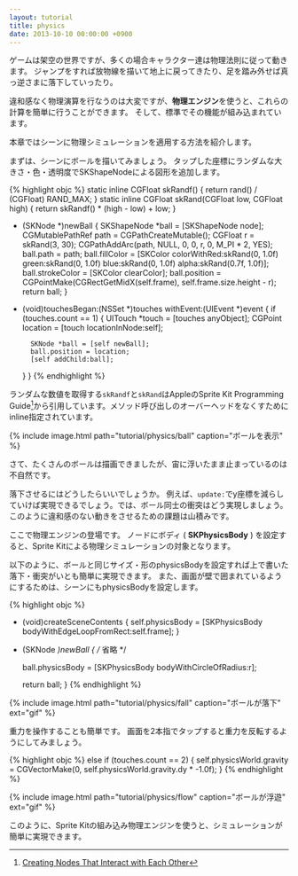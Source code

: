 ```yaml
---
layout: tutorial
title: physics
date: 2013-10-10 00:00:00 +0900
---
```


ゲームは架空の世界ですが、多くの場合キャラクター達は物理法則に従って動きます。
ジャンプをすれば放物線を描いて地上に戻ってきたり、足を踏み外せば真っ逆さまに落下していったり。

違和感なく物理演算を行なうのは大変ですが、**物理エンジン**を使うと、これらの計算を簡単に行うことができます。
そして、標準でその機能が組み込まれています。

本章ではシーンに物理シミュレーションを適用する方法を紹介します。

まずは、シーンにボールを描いてみましょう。
タップした座標にランダムな大きさ・色・透明度でSKShapeNodeによる図形を追加します。

{% highlight objc %}
static inline CGFloat skRandf() {
    return rand() / (CGFloat) RAND_MAX;
}
static inline CGFloat skRand(CGFloat low, CGFloat high) {
    return skRandf() * (high - low) + low;
}

- (SKNode *)newBall {
    SKShapeNode *ball = [SKShapeNode node];
    CGMutablePathRef path = CGPathCreateMutable();
    CGFloat r = skRand(3, 30);
    CGPathAddArc(path, NULL, 0, 0, r, 0, M_PI * 2, YES);
    ball.path = path;
    ball.fillColor = [SKColor colorWithRed:skRand(0, 1.0f) green:skRand(0, 1.0f) blue:skRand(0, 1.0f) alpha:skRand(0.7f, 1.0f)];
    ball.strokeColor = [SKColor clearColor];
    ball.position = CGPointMake(CGRectGetMidX(self.frame), self.frame.size.height - r);
    return ball;
}

- (void)touchesBegan:(NSSet *)touches withEvent:(UIEvent *)event {
    if (touches.count == 1) {
        UITouch *touch = [touches anyObject];
        CGPoint location = [touch locationInNode:self];
        
        SKNode *ball = [self newBall];
        ball.position = location;
        [self addChild:ball];
    }
}
{% endhighlight %}

ランダムな数値を取得する`skRandf`と`skRand`はAppleのSprite Kit Programming Guide[^1]から引用しています。メソッド呼び出しのオーバーヘッドをなくすためにinline指定されています。

{% include image.html path="tutorial/physics/ball" caption="ボールを表示" %}

さて、たくさんのボールは描画できましたが、宙に浮いたまま止まっているのは不自然です。

落下させるにはどうしたらいいでしょうか。
例えば、`update:`でy座標を減らしていけば実現できるでしょう。では、ボール同士の衝突はどう実現しましょう。このように違和感のない動きをさせるための課題は山積みです。

ここで物理エンジンの登場です。
ノードにボディ ( **SKPhysicsBody** ) を設定すると、Sprite Kitによる物理シミュレーションの対象となります。

以下のように、ボールと同じサイズ・形のphysicsBodyを設定すれば上で書いた落下・衝突がいとも簡単に実現できます。
また、画面が壁で囲まれているようにするためは、シーンにもphysicsBodyを設定します。

{% highlight objc %}
- (void)createSceneContents {
    self.physicsBody = [SKPhysicsBody bodyWithEdgeLoopFromRect:self.frame];
}

- (SKNode *)newBall {
    /* 省略 */
    
    ball.physicsBody = [SKPhysicsBody bodyWithCircleOfRadius:r];
    
    return ball;
}
{% endhighlight %}

{% include image.html path="tutorial/physics/fall" caption="ボールが落下" ext="gif" %}

重力を操作することも簡単です。
画面を2本指でタップすると重力を反転するようにしてみましょう。

{% highlight objc %}
    else if (touches.count == 2) {
        self.physicsWorld.gravity = CGVectorMake(0, self.physicsWorld.gravity.dy * -1.0f);
    }
{% endhighlight %}

{% include image.html path="tutorial/physics/flow" caption="ボールが浮遊" ext="gif" %}

このように、Sprite Kitの組み込み物理エンジンを使うと、シミュレーションが簡単に実現できます。

[^1]: [Creating Nodes That Interact with Each Other](https://developer.apple.com/library/ios/documentation/GraphicsAnimation/Conceptual/SpriteKit_PG/GettingStarted/GettingStarted.html#//apple_ref/doc/uid/TP40013043-CH2-SW14)
